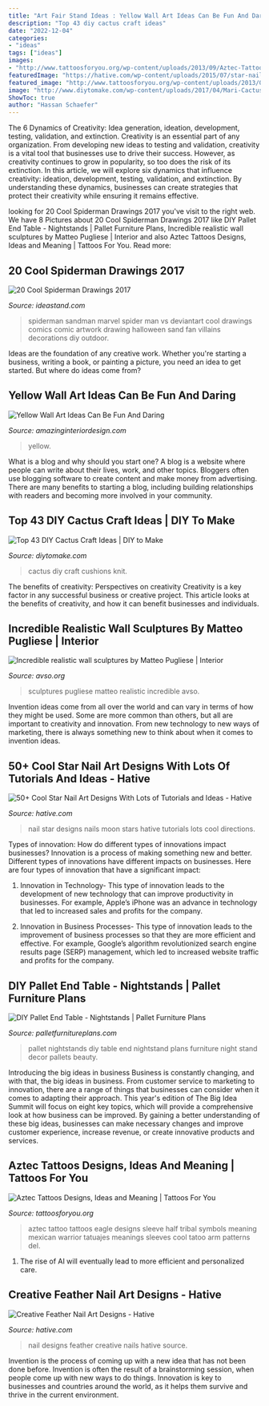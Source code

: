 ```yaml
---
title: "Art Fair Stand Ideas : Yellow Wall Art Ideas Can Be Fun And Daring"
description: "Top 43 diy cactus craft ideas"
date: "2022-12-04"
categories:
- "ideas"
tags: ["ideas"]
images:
- "http://www.tattoosforyou.org/wp-content/uploads/2013/09/Aztec-Tattoos-Sleeve-645x1024.jpg"
featuredImage: "https://hative.com/wp-content/uploads/2015/07/star-nails/5-star-nail-art-designs.jpg"
featured_image: "http://www.tattoosforyou.org/wp-content/uploads/2013/09/Aztec-Tattoos-Sleeve-645x1024.jpg"
image: "http://www.diytomake.com/wp-content/uploads/2017/04/Mari-Cactus-Pin-Cusions.jpg"
ShowToc: true
author: "Hassan Schaefer"
---
```



The 6 Dynamics of Creativity: Idea generation, ideation, development, testing, validation, and extinction.
Creativity is an essential part of any organization. From developing new ideas to testing and validation, creativity is a vital tool that businesses use to drive their success. However, as creativity continues to grow in popularity, so too does the risk of its extinction. In this article, we will explore six dynamics that influence creativity: ideation, development, testing, validation, and extinction. By understanding these dynamics, businesses can create strategies that protect their creativity while ensuring it remains effective.

	

		
looking for 20 Cool Spiderman Drawings 2017 you've visit to the right web. We have 8 Pictures about 20 Cool Spiderman Drawings 2017 like DIY Pallet End Table - Nightstands | Pallet Furniture Plans, Incredible realistic wall sculptures by Matteo Pugliese | Interior and also Aztec Tattoos Designs, Ideas and Meaning | Tattoos For You. Read more:
		
    
## 20 Cool Spiderman Drawings 2017

<img loading=lazy src="https://ideastand.com/wp-content/uploads/2014/07/spiderman-drawings/10-spiderman-drawings.jpg" onerror="this.onerror=null;this.src='https://tse1.mm.bing.net/th?id=OIP.FZw-3YfbV509bX-MAGQLowHaLG&amp;pid=15.1';" alt="20 Cool Spiderman Drawings 2017">

_Source: ideastand.com_

>spiderman sandman marvel spider man vs deviantart cool drawings comics comic artwork drawing halloween sand fan villains decorations diy outdoor. 

	

Ideas are the foundation of any creative work. Whether you're starting a business, writing a book, or painting a picture, you need an idea to get started. But where do ideas come from?

    
## Yellow Wall Art Ideas Can Be Fun And Daring

<img loading=lazy src="http://www.amazinginteriordesign.com/wp-content/uploads/2013/12/yy.jpg" onerror="this.onerror=null;this.src='https://tse3.mm.bing.net/th?id=OIP.w3YrcQEohmxmaLtlapRLNgHaFy&amp;pid=15.1';" alt="Yellow Wall Art Ideas Can Be Fun And Daring">

_Source: amazinginteriordesign.com_

>yellow. 

	

What is a blog and why should you start one?
A blog is a website where people can write about their lives, work, and other topics. Bloggers often use blogging software to create content and make money from advertising. There are many benefits to starting a blog, including building relationships with readers and becoming more involved in your community.

    
## Top 43 DIY Cactus Craft Ideas | DIY To Make

<img loading=lazy src="http://www.diytomake.com/wp-content/uploads/2017/04/Mari-Cactus-Pin-Cusions.jpg" onerror="this.onerror=null;this.src='https://tse4.mm.bing.net/th?id=OIP.-s3uJcJTg_YdK3W2JbiEXgHaLG&amp;pid=15.1';" alt="Top 43 DIY Cactus Craft Ideas | DIY to Make">

_Source: diytomake.com_

>cactus diy craft cushions knit. 

	

The benefits of creativity: Perspectives on creativity
Creativity is a key factor in any successful business or creative project. This article looks at the benefits of creativity, and how it can benefit businesses and individuals.

    
## Incredible Realistic Wall Sculptures By Matteo Pugliese | Interior

<img loading=lazy src="https://www.avso.org/wp-content/uploads/2014/11/incredible-realistic-wall-sculptures-by-matteo-pugliese-1415194709.jpg" onerror="this.onerror=null;this.src='https://tse4.mm.bing.net/th?id=OIP.b2DfbLPZjUPfo2HQBOTwJwHaKX&amp;pid=15.1';" alt="Incredible realistic wall sculptures by Matteo Pugliese | Interior">

_Source: avso.org_

>sculptures pugliese matteo realistic incredible avso. 

	

Invention ideas come from all over the world and can vary in terms of how they might be used. Some are more common than others, but all are important to creativity and innovation. From new technology to new ways of marketing, there is always something new to think about when it comes to invention ideas.

    
## 50+ Cool Star Nail Art Designs With Lots Of Tutorials And Ideas - Hative

<img loading=lazy src="https://hative.com/wp-content/uploads/2015/07/star-nails/5-star-nail-art-designs.jpg" onerror="this.onerror=null;this.src='https://tse3.mm.bing.net/th?id=OIP.99_Yz3xbp1JJDxcMT5qXGgHaJ4&amp;pid=15.1';" alt="50+ Cool Star Nail Art Designs With Lots of Tutorials and Ideas - Hative">

_Source: hative.com_

>nail star designs nails moon stars hative tutorials lots cool directions. 

	

Types of innovation: How do different types of innovations impact businesses?
Innovation is a process of making something new and better. Different types of innovations have different impacts on businesses. Here are four types of innovation that have a significant impact:
1. Innovation in Technology- This type of innovation leads to the development of new technology that can improve productivity in businesses. For example, Apple’s iPhone was an advance in technology that led to increased sales and profits for the company.

2. Innovation in Business Processes- This type of innovation leads to the improvement of business processes so that they are more efficient and effective. For example, Google’s algorithm revolutionized search engine results page (SERP) management, which led to increased website traffic and profits for the company.


    
## DIY Pallet End Table - Nightstands | Pallet Furniture Plans

<img loading=lazy src="http://palletfurnitureplans.com/wp-content/uploads/2014/01/pallet-nightstand-3.jpg" onerror="this.onerror=null;this.src='https://tse3.mm.bing.net/th?id=OIP.7G_AYDkIvMZTHchbu2pi9QHaJ4&amp;pid=15.1';" alt="DIY Pallet End Table - Nightstands | Pallet Furniture Plans">

_Source: palletfurnitureplans.com_

>pallet nightstands diy table end nightstand plans furniture night stand decor pallets beauty. 

	

Introducing the big ideas in business
Business is constantly changing, and with that, the big ideas in business. From customer service to marketing to innovation, there are a range of things that businesses can consider when it comes to adapting their approach. 
This year's edition of The Big Idea Summit will focus on eight key topics, which will provide a comprehensive look at how business can be improved. By gaining a better understanding of these big ideas, businesses can make necessary changes and improve customer experience, increase revenue, or create innovative products and services.

    
## Aztec Tattoos Designs, Ideas And Meaning | Tattoos For You

<img loading=lazy src="http://www.tattoosforyou.org/wp-content/uploads/2013/09/Aztec-Tattoos-Sleeve-645x1024.jpg" onerror="this.onerror=null;this.src='https://tse4.mm.bing.net/th?id=OIP.QdeBALytWodCItenaAK3YwHaLw&amp;pid=15.1';" alt="Aztec Tattoos Designs, Ideas and Meaning | Tattoos For You">

_Source: tattoosforyou.org_

>aztec tattoo tattoos eagle designs sleeve half tribal symbols meaning mexican warrior tatuajes meanings sleeves cool tatoo arm patterns del. 

	

1. The rise of AI will eventually lead to more efficient and personalized care. 

    
## Creative Feather Nail Art Designs - Hative

<img loading=lazy src="https://hative.com/wp-content/uploads/2015/02/feather-nails/2-feather-nail-art.jpg" onerror="this.onerror=null;this.src='https://tse3.mm.bing.net/th?id=OIP.Fm6mDq9YpW7xufBEvLP1yAHaHa&amp;pid=15.1';" alt="Creative Feather Nail Art Designs - Hative">

_Source: hative.com_

>nail designs feather creative nails hative source. 

	

Invention is the process of coming up with a new idea that has not been done before. Invention is often the result of a brainstorming session, when people come up with new ways to do things. Innovation is key to businesses and countries around the world, as it helps them survive and thrive in the current environment.

